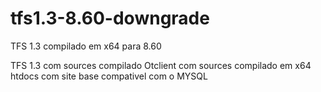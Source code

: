 # tfs1.3-8.60-downgrade
TFS 1.3 compilado em x64 para 8.60

TFS 1.3 com sources compilado
Otclient com sources compilado em x64
htdocs com site base compativel com o MYSQL
